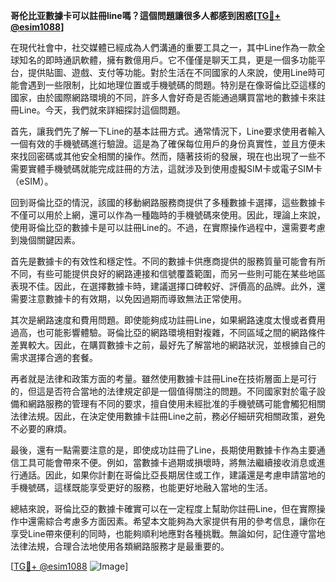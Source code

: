 **哥伦比亚數據卡可以註冊line嗎？這個問題讓很多人都感到困惑[[TG💪+ @esim1088](https://t.me/s/esim1088)]**

在現代社會中，社交媒體已經成為人們溝通的重要工具之一，其中Line作為一款全球知名的即時通訊軟體，擁有數億用戶。它不僅僅是聊天工具，更是一個多功能平台，提供貼圖、遊戲、支付等功能。對於生活在不同國家的人來說，使用Line時可能會遇到一些限制，比如地理位置或手機號碼的問題。特別是在像哥倫比亞這樣的國家，由於國際網路環境的不同，許多人會好奇是否能通過購買當地的數據卡來註冊Line。今天，我們就來詳細探討這個問題。

首先，讓我們先了解一下Line的基本註冊方式。通常情況下，Line要求使用者輸入一個有效的手機號碼進行驗證。這是為了確保每位用戶的身份真實性，並且方便未來找回密碼或其他安全相關的操作。然而，隨著技術的發展，現在也出現了一些不需要實體手機號碼就能完成註冊的方法，這就涉及到使用虛擬SIM卡或電子SIM卡（eSIM）。

回到哥倫比亞的情況，該國的移動網路服務商提供了多種數據卡選擇，這些數據卡不僅可以用於上網，還可以作為一種臨時的手機號碼來使用。因此，理論上來說，使用哥倫比亞的數據卡是可以註冊Line的。不過，在實際操作過程中，還需要考慮到幾個關鍵因素。

首先是數據卡的有效性和穩定性。不同的數據卡供應商提供的服務質量可能會有所不同，有些可能提供良好的網路連接和信號覆蓋範圍，而另一些則可能在某些地區表現不佳。因此，在選擇數據卡時，建議選擇口碑較好、評價高的品牌。此外，還需要注意數據卡的有效期，以免因過期而導致無法正常使用。

其次是網路速度和費用問題。即使能夠成功註冊Line，如果網路速度太慢或者費用過高，也可能影響體驗。哥倫比亞的網路環境相對複雜，不同區域之間的網路條件差異較大。因此，在購買數據卡之前，最好先了解當地的網路狀況，並根據自己的需求選擇合適的套餐。

再者就是法律和政策方面的考量。雖然使用數據卡註冊Line在技術層面上是可行的，但這是否符合當地的法律規定卻是一個值得關注的問題。不同國家對於電子設備和網路服務的管理有不同的要求，擅自使用未經批准的手機號碼可能會觸犯相關法律法規。因此，在決定使用數據卡註冊Line之前，務必仔細研究相關政策，避免不必要的麻煩。

最後，還有一點需要注意的是，即使成功註冊了Line，長期使用數據卡作為主要通信工具可能會帶來不便。例如，當數據卡過期或損壞時，將無法繼續接收消息或進行通話。因此，如果你計劃在哥倫比亞長期居住或工作，建議還是考慮申請當地的手機號碼，這樣既能享受更好的服務，也能更好地融入當地的生活。

總結來說，哥倫比亞的數據卡確實可以在一定程度上幫助你註冊Line，但在實際操作中還需綜合考慮多方面因素。希望本文能夠為大家提供有用的參考信息，讓你在享受Line帶來便利的同時，也能夠順利地應對各種挑戰。無論如何，記住遵守當地法律法規，合理合法地使用各類網路服務才是最重要的。

[[TG💪+ @esim1088](https://t.me/s/esim1088) ![Image](https://i.postimg.cc/4NQfJmqS/Snipaste-2025-05-13-00-14-12.png)]